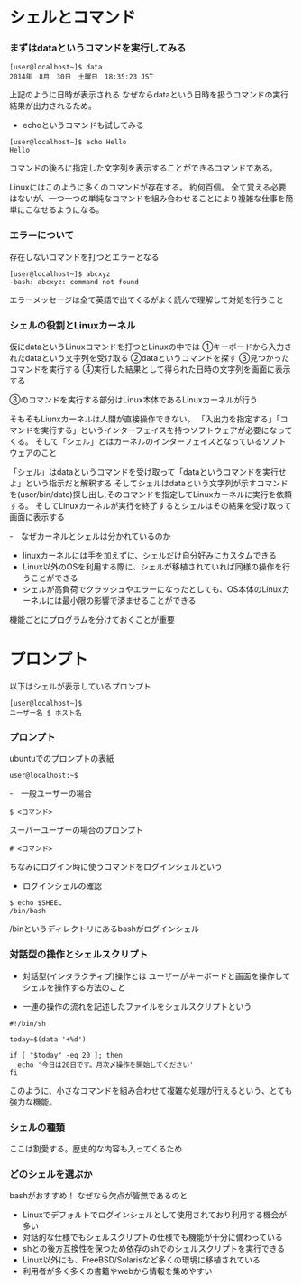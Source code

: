 # シェルとコマンド

### まずはdataというコマンドを実行してみる
```
[user@localhost~]$ data
2014年　8月　30日　土曜日　18:35:23 JST
```
上記のように日時が表示される
なぜならdataという日時を扱うコマンドの実行結果が出力されるため。

- echoというコマンドも試してみる
```
[user@localhost~]$ echo Hello
Hello
```
コマンドの後ろに指定した文字列を表示することができるコマンドである。

Linuxにはこのように多くのコマンドが存在する。
約何百個。
全て覚える必要はないが、一つ一つの単純なコマンドを組み合わせることにより複雑な仕事を簡単にこなせるようになる。

### エラーについて
存在しないコマンドを打つとエラーとなる

```
[user@localhost~]$ abcxyz
-bash: abcxyz: command not found
```
エラーメッセージは全て英語で出てくるがよく読んで理解して対処を行うこと

### シェルの役割とLinuxカーネル

仮にdataというLinuxコマンドを打つとLinuxの中では
①キーボードから入力されたdataという文字列を受け取る
②dataというコマンドを探す
③見つかったコマンドを実行する
④実行した結果として得られた日時の文字列を画面に表示する

③のコマンドを実行する部分はLinux本体であるLinuxカーネルが行う

そもそもLiunxカーネルは人間が直接操作できない。
「入出力を指定する」「コマンドを実行する」というインターフェイスを持つソフトウェアが必要になってくる。
そして「シェル」とはカーネルのインターフェイスとなっているソフトウェアのこと

「シェル」はdataというコマンドを受け取って「dataというコマンドを実行せよ」という指示だと解釈する
そしてシェルはdataという文字列が示すコマンドを(user/bin/date)探し出し,そのコマンドを指定してLinuxカーネルに実行を依頼する。
そしてLinuxカーネルが実行を終了するとシェルはその結果を受け取って画面に表示する

-　なぜカーネルとシェルは分かれているのか
- linuxカーネルには手を加えずに、シェルだけ自分好みにカスタムできる
- Linux以外のOSを利用する際に、シェルが移植されていれば同様の操作を行うことができる
- シェルが高負荷でクラッシュやエラーになったとしても、OS本体のLinuxカーネルには最小限の影響で済ませることができる

機能ごとにプログラムを分けておくことが重要

# プロンプト

以下はシェルが表示しているプロンプト
```
[user@localhost~]$
ユーザー名 $ ホスト名
```

### プロンプト

ubuntuでのプロンプトの表紙
```
user@localhost:~$
```

-　一般ユーザーの場合

```
$ <コマンド>

```

スーパーユーザーの場合のプロンプト
```
# <コマンド>
```

ちなみにログイン時に使うコマンドをログインシェルという
- ログインシェルの確認
```
$ echo $SHEEL
/bin/bash
```
/binというディレクトリにあるbashがログインシェル

### 対話型の操作とシェルスクリプト

- 対話型(インタラクティブ)操作とは
ユーザーがキーボードと画面を操作してシェルを操作する方法のこと

- 一連の操作の流れを記述したファイルをシェルスクリプトという
```
#!/bin/sh

today=$(data '+%d')

if [ "$today" -eq 20 ]; then
  echo '今日は20日です。月次〆操作を開始してください'
fi
```

このように、小さなコマンドを組み合わせて複雑な処理が行えるという、とても強力な機能。


### シェルの種類

ここは割愛する。歴史的な内容も入ってくるため

### どのシェルを選ぶか

bashがおすすめ！
なぜなら欠点が皆無であるのと
- Linuxでデフォルトでログインシェルとして使用されており利用する機会が多い
- 対話的な仕様でもシェルスクリプトの仕様でも機能が十分に備わっている
- shとの後方互換性を保つため依存のshでのシェルスクリプトを実行できる
- Linux以外にも、FreeBSD/Solarisなど多くの環境に移植されている
- 利用者が多く多くの書籍やwebから情報を集めやすい